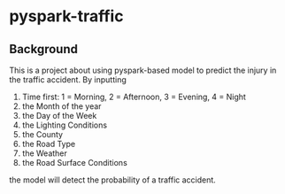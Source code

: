 # pyspark-traffic
## Background
This is a project about using pyspark-based model to predict the injury in the traffic accident. By inputting 
1. Time first: 1 = Morning, 2 = Afternoon, 3 = Evening, 4 = Night
2. the Month of the year
3. the Day of the Week
4. the Lighting Conditions
5. the County
6. the Road Type
7. the Weather
8. the Road Surface Conditions

the model will detect the probability of a traffic accident.
